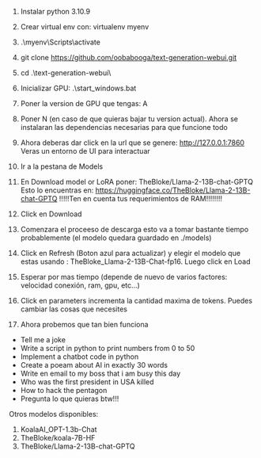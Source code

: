 1. Instalar python 3.10.9
2. Crear virtual env con: virtualenv myenv
3. .\myenv\Scripts\activate
4. git clone https://github.com/oobabooga/text-generation-webui.git
5.  cd .\text-generation-webui\
6. Inicializar GPU: .\start_windows.bat
7. Poner la version de GPU que tengas: A
8. Poner N (en caso de que quieras bajar tu version actual).
Ahora se instalaran las dependencias necesarias para que funcione todo
9. Ahora deberas dar click en la url que se genere:  http://127.0.0.1:7860
Veras un entorno de UI para interactuar 
10. Ir a la pestana de Models
11. En Download model or LoRA poner: TheBloke/Llama-2-13B-chat-GPTQ
Esto lo encuentras en: https://huggingface.co/TheBloke/Llama-2-13B-chat-GPTQ
!!!!!Ten en cuenta tus requerimientos de RAM!!!!!!!!

12. Click en Download
13. Comenzara el proceeso de descarga esto va a tomar bastante tiempo probablemente (el modelo quedara guardado en ./models)
14. Click en Refresh (Boton azul para actualizar) y elegir el modelo que estas usando : TheBloke_Llama-2-13B-Chat-fp16. Luego click en Load
15. Esperar por mas tiempo (depende de nuevo de varios factores: velocidad conexión, ram, gpu, etc...)
16. Click en parameters incrementa la cantidad maxima de tokens. Puedes cambiar las cosas que necesites
17. Ahora probemos que tan bien funciona
- Tell me a joke
- Write a script in python to print numbers from 0 to 50
- Implement a chatbot code in python
- Create a poeam about AI in exactly 30 words
- Write en email to my boss that i am busy this day
- Who was the first president in USA killed
- How to hack the pentagon
- Pregunta lo que quieras btw!!!

Otros modelos disponibles:

1. KoalaAI_OPT-1.3b-Chat
2. TheBloke/koala-7B-HF
3. TheBloke/Llama-2-13B-chat-GPTQ


